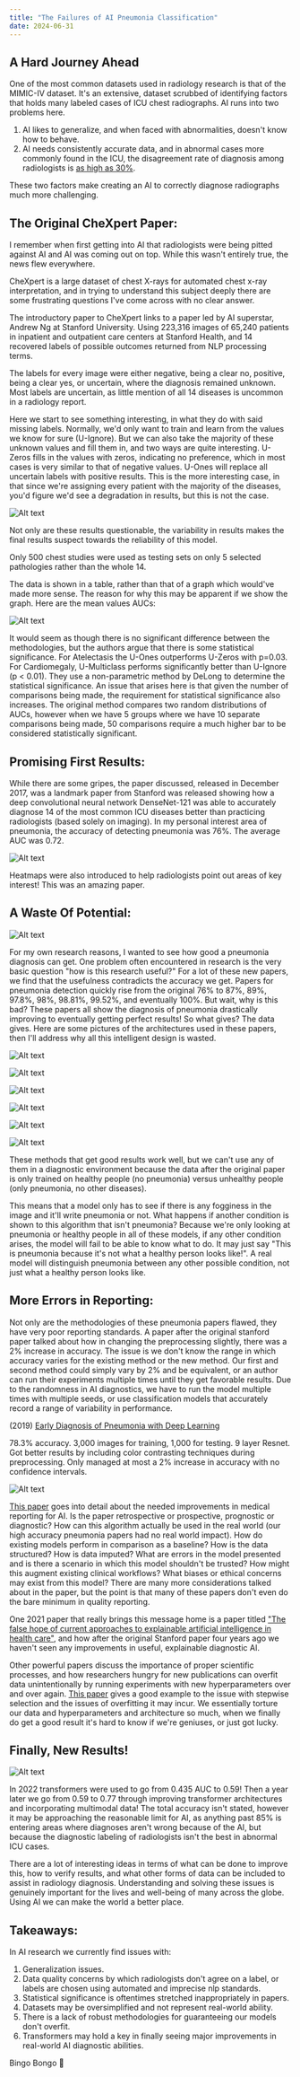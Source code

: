 ```yaml
---
title: "The Failures of AI Pneumonia Classification"
date: 2024-06-31
---
```


## **A Hard Journey Ahead** ##

One of the most common datasets used in radiology research is that of the MIMIC-IV dataset. It's an extensive, dataset scrubbed of identifying factors that holds many labeled cases of ICU chest radiographs. AI runs into two problems here.

1. AI likes to generalize, and when faced with abnormalities, doesn't know how to behave.
2. AI needs consistently accurate data, and in abnormal cases more commonly found in the ICU, the disagreement rate of diagnosis among radiologists is [as high as 30%](https://www.ajronline.org/doi/10.2214/AJR.06.1270).

These two factors make creating an AI to correctly diagnose radiographs much more challenging.

## **The Original CheXpert Paper:** ##

I remember when first getting into AI that radiologists were being pitted against AI and AI was coming out on top. While this wasn't entirely true, the news flew everywhere.

CheXpert is a large dataset of chest X-rays for automated chest x-ray interpretation, and in trying to understand this subject deeply there are some frustrating questions I've come across with no clear answer.

The introductory paper to CheXpert links to a paper led by AI superstar, Andrew Ng at Stanford University. Using 223,316 images of 65,240 patients in inpatient and outpatient care centers at Stanford Health, and 14 recovered labels of possible outcomes returned from NLP processing terms.

The labels for every image were either negative, being a clear no, positive, being a clear yes, or uncertain, where the diagnosis remained unknown. Most labels are uncertain, as little mention of all 14 diseases is uncommon in a radiology report.

Here we start to see something interesting, in what they do with said missing labels. Normally, we'd only want to train and learn from the values we know for sure (U-Ignore). But we can also take the majority of these unknown values and fill them in, and two ways are quite interesting. U-Zeros fills in the values with zeros, indicating no preference, which in most cases is very similar to that of negative values. U-Ones will replace all uncertain labels with positive results. This is the more interesting case, in that since we're assigning every patient with the majority of the diseases, you'd figure we'd see a degradation in results, but this is not the case. 

![Alt text](https://raw.githubusercontent.com/AlexDewey/AlexDeweyBlog/main/_posts/images/Pneumonia/1.png)

Not only are these results questionable, the variability in results makes the final results suspect towards the reliability of this model. 

Only 500 chest studies were used as testing sets on only 5 selected pathologies rather than the whole 14.

The data is shown in a table, rather than that of a graph which would've made more sense. The reason for why this may be apparent if we show the graph. Here are the mean values AUCs:

![Alt text](https://raw.githubusercontent.com/AlexDewey/AlexDeweyBlog/main/_posts/images/Pneumonia/2.png)

It would seem as though there is no significant difference between the methodologies, but the authors argue that there is some statistical significance. For Atelectasis the U-Ones outperforms U-Zeros with p=0.03. For Cardiomegaly, U-Multiclass performs significantly better than U-Ignore (p < 0.01). They use a non-parametric method by DeLong to determine the statistical significance. An issue that arises here is that given the number of comparisons being made, the requirement for statistical significance also increases. The original method compares two random distributions of AUCs, however when we have 5 groups where we have 10 separate comparisons being made, 50 comparisons require a much higher bar to be considered statistically significant.

## **Promising First Results:** ##

While there are some gripes, the paper discussed, released in December 2017, was a landmark paper from Stanford was released showing how a deep convolutional neural network DenseNet-121 was able to accurately diagnose 14 of the most common ICU diseases better than practicing radiologists (based solely on imaging). In my personal interest area of pneumonia, the accuracy of detecting pneumonia was 76%. The average AUC was 0.72.

![Alt text](https://raw.githubusercontent.com/AlexDewey/AlexDeweyBlog/main/_posts/images/Pneumonia/3.png)

Heatmaps were also introduced to help radiologists point out areas of key interest! This was an amazing paper.

## **A Waste Of Potential:** ##

![Alt text](https://raw.githubusercontent.com/AlexDewey/AlexDeweyBlog/main/_posts/images/Pneumonia/4.png)

For my own research reasons, I wanted to see how good a pneumonia diagnosis can get. One problem often encountered in research is the very basic question "how is this research useful?" For a lot of these new papers, we find that the usefulness contradicts the accuracy we get. Papers for pneumonia detection quickly rise from the original 76% to 87%, 89%, 97.8%, 98%, 98.81%, 99.52%, and eventually 100%. But wait, why is this bad? These papers all show the diagnosis of pneumonia drastically improving to eventually getting perfect results! So what gives? The data gives. Here are some pictures of the architectures used in these papers, then I'll address why all this intelligent design is wasted.

![Alt text](https://raw.githubusercontent.com/AlexDewey/AlexDeweyBlog/main/_posts/images/Pneumonia/5.png)

![Alt text](https://raw.githubusercontent.com/AlexDewey/AlexDeweyBlog/main/_posts/images/Pneumonia/6.png)

![Alt text](https://raw.githubusercontent.com/AlexDewey/AlexDeweyBlog/main/_posts/images/Pneumonia/7.png)

![Alt text](https://raw.githubusercontent.com/AlexDewey/AlexDeweyBlog/main/_posts/images/Pneumonia/8.png)

![Alt text](https://raw.githubusercontent.com/AlexDewey/AlexDeweyBlog/main/_posts/images/Pneumonia/9.png)

![Alt text](https://raw.githubusercontent.com/AlexDewey/AlexDeweyBlog/main/_posts/images/Pneumonia/10.png)

These methods that get good results work well, but we can't use any of them in a diagnostic environment because the data after the original paper is only trained on healthy people (no pneumonia) versus unhealthy people (only pneumonia, no other diseases).

This means that a model only has to see if there is any fogginess in the image and it'll write pneumonia or not. What happens if another condition is shown to this algorithm that isn't pneumonia? Because we're only looking at pneumonia or healthy people in all of these models, if any other condition arises, the model will fail to be able to know what to do. It may just say "This is pneumonia because it's not what a healthy person looks like!". A real model will distinguish pneumonia between any other possible condition, not just what a healthy person looks like.

## **More Errors in Reporting:** ##

Not only are the methodologies of these pneumonia papers flawed, they have very poor reporting standards. A paper after the original stanford paper talked about how in changing the preprocessing slightly, there was a 2% increase in accuracy. The issue is we don't know the range in which accuracy varies for the existing method or the new method. Our first and second method could simply vary by 2% and be equivalent, or an author can run their experiments multiple times until they get favorable results. Due to the randomness in AI diagnostics, we have to run the model multiple times with multiple seeds, or use classification models that accurately record a range of variability in performance.

(2019) [Early Diagnosis of Pneumonia with Deep Learning](https://arxiv.org/pdf/1904.00937)

78.3% accuracy. 3,000 images for training, 1,000 for testing. 9 layer Resnet. Got better results by including color contrasting techniques during preprocessing. Only managed at most a 2% increase in accuracy with no confidence intervals.

![Alt text](https://raw.githubusercontent.com/AlexDewey/AlexDeweyBlog/main/_posts/images/Pneumonia/11.png)

[This paper](https://www.google.com/url?q=https://www.nature.com/articles/s43856-024-00492-0&sa=D&source=docs&ust=1733283546897688&usg=AOvVaw1accq7-oQB_aRk2z-Il7zE) goes into detail about the needed improvements in medical reporting for AI. Is the paper retrospective or prospective, prognostic or diagnostic? How can this algorithm actually be used in the real world (our high accuracy pneumonia papers had no real world impact). How do existing models perform in comparison as a baseline? How is the data structured? How is data imputed? What are errors in the model presented and is there a scenario in which this model shouldn't be trusted? How might this augment existing clinical workflows? What biases or ethical concerns may exist from this model? There are many more considerations talked about in the paper, but the point is that many of these papers don't even do the bare minimum in quality reporting.

One 2021 paper that really brings this message home is a paper titled ["The false hope of current approaches to explainable artificial intelligence in health care"](https://www.thelancet.com/journals/landig/article/PIIS2589-7500(21)00208-9/fulltext?tpcc=nleyeonai), and how after the original Stanford paper four years ago we haven't seen any improvements in useful, explainable diagnostic AI.

Other powerful papers discuss the importance of proper scientific processes, and how researchers hungry for new publications can overfit data unintentionally by running experiments with new hyperparameters over and over again. [This paper](https://journalofbigdata.springeropen.com/articles/10.1186/s40537-018-0143-6) gives a good example to the issue with stepwise selection and the issues of overfitting it may incur. We essentially torture our data and hyperparameters and architecture so much, when we finally do get a good result it's hard to know if we're geniuses, or just got lucky.

## **Finally, New Results!** ##

![Alt text](https://raw.githubusercontent.com/AlexDewey/AlexDeweyBlog/main/_posts/images/Pneumonia/12.png)

In 2022 transformers were used to go from 0.435 AUC to 0.59! Then a year later we go from 0.59 to 0.77 through improving transformer architectures and incorporating multimodal data! The total accuracy isn't stated, however it may be approaching the reasonable limit for AI, as anything past 85% is entering areas where diagnoses aren't wrong because of the AI, but because the diagnostic labeling of radiologists isn't the best in abnormal ICU cases.

There are a lot of interesting ideas in terms of what can be done to improve this, how to verify results, and what other forms of data can be included to assist in radiology diagnosis. Understanding and solving these issues is genuinely important for the lives and well-being of many across the globe. Using AI we can make the world a better place.

## **Takeaways:** ##

In AI research we currently find issues with:

1. Generalization issues.
2. Data quality concerns by which radiologists don't agree on a label, or labels are chosen using automated and imprecise nlp standards.
3. Statistical significance is oftentimes stretched inappropriately in papers.
4. Datasets may be oversimplified and not represent real-world ability.
5. There is a lack of robust methodologies for guaranteeing our models don't overfit.
6. Transformers may hold a key in finally seeing major improvements in real-world AI diagnostic abilities.

Bingo Bongo 🙂
